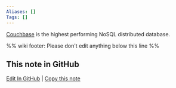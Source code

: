 ```yaml
---
Aliases: []
Tags: []
---
```

[Couchbase](https://www.couchbase.com/) is the highest performing NoSQL distributed database.

%% wiki footer: Please don't edit anything below this line %%

## This note in GitHub

<span class="git-footer">[Edit In GitHub](https://github.dev/data-engineering-community/data-engineering-wiki/blob/main/Tools/Couchbase.md "git-hub-edit-note") | [Copy this note](https://raw.githubusercontent.com/data-engineering-community/data-engineering-wiki/main/Tools/Couchbase.md "git-hub-copy-note") </span>
